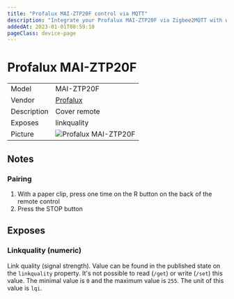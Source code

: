 ```yaml
---
title: "Profalux MAI-ZTP20F control via MQTT"
description: "Integrate your Profalux MAI-ZTP20F via Zigbee2MQTT with whatever smart home infrastructure you are using without the vendor's bridge or gateway."
addedAt: 2023-01-01T08:59:10
pageClass: device-page
---
```


<!-- !!!! -->
<!-- ATTENTION: This file is auto-generated through docgen! -->
<!-- You can only edit the "Notes"-Section between the two comment lines "Notes BEGIN" and "Notes END". -->
<!-- Do not use h1 or h2 heading within "## Notes"-Section. -->
<!-- !!!! -->

# Profalux MAI-ZTP20F

|     |     |
|-----|-----|
| Model | MAI-ZTP20F  |
| Vendor  | [Profalux](/supported-devices/#v=Profalux)  |
| Description | Cover remote |
| Exposes | linkquality |
| Picture | ![Profalux MAI-ZTP20F](https://www.zigbee2mqtt.io/images/devices/MAI-ZTP20F.jpg) |


<!-- Notes BEGIN: You can edit here. Add "## Notes" headline if not already present. -->
## Notes

### Pairing

1. With a paper clip, press one time on the R button on the back of the remote control
2. Press the STOP button
<!-- Notes END: Do not edit below this line -->



## Exposes

### Linkquality (numeric)
Link quality (signal strength).
Value can be found in the published state on the `linkquality` property.
It's not possible to read (`/get`) or write (`/set`) this value.
The minimal value is `0` and the maximum value is `255`.
The unit of this value is `lqi`.

